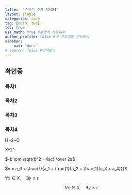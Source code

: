 ```yaml
---
title:  "수학식 추가 제목21"
layout: single
categories: code
tag: [math, two]
toc: true
use_math: true #수학식 적용여부
author_profile: false #내 프로파일 안보이기
sidebar:
    nav: "docs" 
# search: false #검색불가
---
```


## 확인중
### 목차1
### 목차2
### 목차3
### 목차4
H~2~O

X^2^

$-b \pm \sqrt{b^2 - 4ac} \over 2a$

$x = a_0 + \frac{1}{a_1 + \frac{1}{a_2 + \frac{1}{a_3 + a_4}}}$

$\forall x \in X, \quad \exists y \leq \epsilon$

$$\forall x \in X, \quad \exists y \leq \epsilon$$ 
